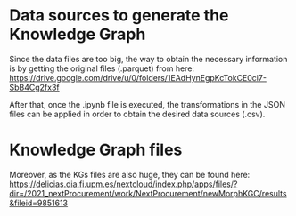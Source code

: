 # Data sources to generate the Knowledge Graph
Since the data files are too big, the way to obtain the necessary information is by getting the original files (.parquet) from here: https://drive.google.com/drive/u/0/folders/1EAdHynEgpKcTokCE0ci7-SbB4Cg2fx3f

After that, once the .ipynb file is executed, the transformations in the JSON files can be applied in order to obtain the desired data sources (.csv).

# Knowledge Graph files
Moreover, as the KGs files are also huge, they can be found here: https://delicias.dia.fi.upm.es/nextcloud/index.php/apps/files/?dir=/2021_nextProcurement/work/NextProcurement/newMorphKGC/results&fileid=9851613